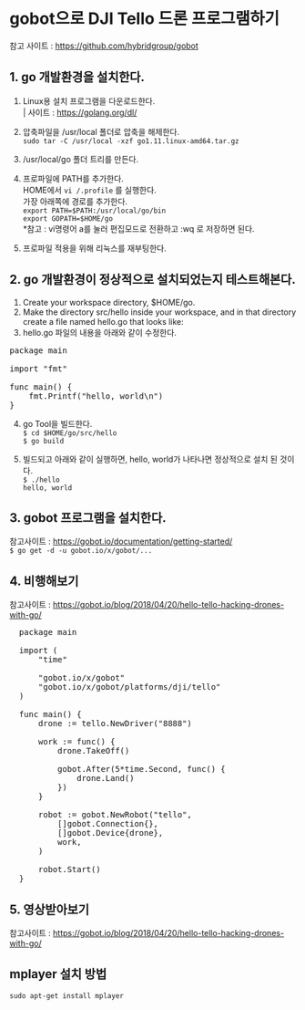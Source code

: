 # gobot으로 DJI Tello 드론 프로그램하기   

참고 사이트 : https://github.com/hybridgroup/gobot   

## 1. go 개발환경을 설치한다.    
   1) Linux용 설치 프로그램을 다운로드한다.   
   | 사이트 : https://golang.org/dl/
   2) 압축파일을 /usr/local 폴더로 압축을 해제한다.     
      `sudo tar -C /usr/local -xzf go1.11.linux-amd64.tar.gz`   
   3) /usr/local/go 폴더 트리를 만든다.    
   3) 프로파일에 PATH를 추가한다.   
      HOME에서 `vi /.profile` 를 실행한다.   
      가장 아래쪽에 경로를 추가한다.   
      `export PATH=$PATH:/usr/local/go/bin`   
      `export GOPATH=$HOME/go`   
      *참고 : vi명령어 a를 눌러 편집모드로 전환하고 :wq 로 저장하면 된다.
      
   4) 프로파일 적용을 위해 리눅스를 재부팅한다.   
   
## 2. go 개발환경이 정상적으로 설치되었는지 테스트해본다.
   1) Create your workspace directory, $HOME/go.   
   2) Make the directory src/hello inside your workspace, and in that directory create a file named hello.go that looks like:
   3) hello.go 파일의 내용을 아래와 같이 수정한다. 
<pre>
package main

import "fmt"

func main() {
	fmt.Printf("hello, world\n")
}
</pre>
   4) go Tool을 빌드한다.   
`$ cd $HOME/go/src/hello`   
`$ go build`   

5) 빌드되고 아래와 같이 실행하면, hello, world가 나타나면 정상적으로 설치 된 것이다.   
`$ ./hello`   
`hello, world`   

## 3. gobot 프로그램을 설치한다.   
참고사이트 : https://gobot.io/documentation/getting-started/   
 `$ go get -d -u gobot.io/x/gobot/...`
 
## 4. 비행해보기
참고사이트 : https://gobot.io/blog/2018/04/20/hello-tello-hacking-drones-with-go/    

<pre>
  package main

  import (
      "time"

      "gobot.io/x/gobot"
      "gobot.io/x/gobot/platforms/dji/tello"
  )

  func main() {
      drone := tello.NewDriver("8888")

      work := func() {
          drone.TakeOff()

          gobot.After(5*time.Second, func() {
              drone.Land()
          })
      }

      robot := gobot.NewRobot("tello",
          []gobot.Connection{},
          []gobot.Device{drone},
          work,
      )

      robot.Start()
  }
</pre>


## 5. 영상받아보기
참고사이트 :  https://gobot.io/blog/2018/04/20/hello-tello-hacking-drones-with-go/   
   
## mplayer 설치 방법

   `sudo apt-get install mplayer`   
   
